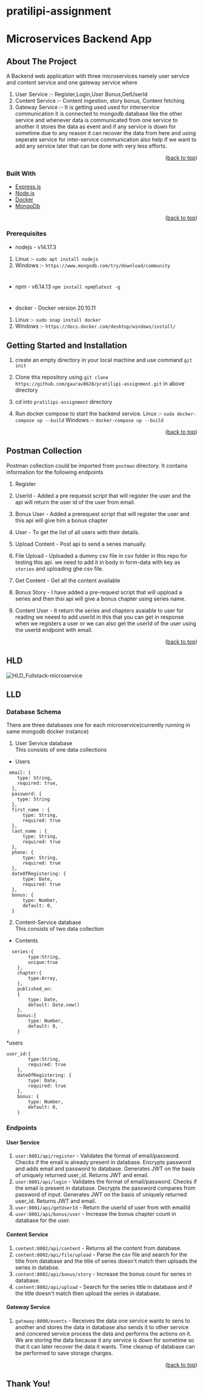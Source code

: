 # pratilipi-assignment

# Microservices Backend App

<!-- ABOUT THE PROJECT -->
## About The Project
A  Backend web application with three microservices namely user service and content service and one gateway service where 

  1. User Service :- Register,Login,User Bonus,GetUserId
  2. Content Service :- Content ingestion, story bonus, Content fetching
  3. Gateway Service :- It is getting used used for interservice communication it is connected to mongodb database like the other service and   whenever data is communicated from one service to another it stores the data as event and if any service is down for sometime due to any reason it can recover the data from here and using seperate service for inter-service communication also help if we want to add any service later that can be done with very less efforts.

<p align="right">(<a href="#top">back to top</a>)</p>


### Built With

* [Express.js](https://expressjs.com/)
* [Node.js](https://nodejs.dev/)
* [Docker](https://docker.com)
* [MongoDb](https://www.mongodb.com/)

<p align="right">(<a href="#top">back to top</a>)</p>


### Prerequisites

* nodejs - v14.17.3

 1. Linux :- ```sudo apt install nodejs```
 2. Windows :- ```https://www.mongodb.com/try/download/community```
#

* npm - v6.14.13
  ```npm install npm@latest -g```
#

* docker - Docker version 20.10.11

 1. Linux :- ```sudo snap install docker``` 
 2. Windows :- ```https://docs.docker.com/desktop/windows/install/```



<!-- GETTING STARTED -->
## Getting Started and Installation

1. create an empty directory in your local machine and use command `git init`

2. Clone this repository using `git clone https://github.com/gaurav8628/pratilipi-assignment.git` in above directory

3. cd into `pratilipi-assignment` directory

4. Run docker compose to start the backend service.
  Linux :- ```sudo docker-compose up --build```
  Windows :- ```docker-compose up --build```



<p align="right">(<a href="#top">back to top</a>)</p>


<!-- ROADMAP -->
## Postman Collection

Postman collection could be imported from `postman` directory.
It contains information for the following endpoints
1. Register 
2. UserId - Added a pre requesst script that will register the user and the api will return the user id of the user from email.
3. Bonus User - Added a prerequest script that will register the user and this api will give him a bonus chapter
4. User - To get the list of all users with their details.

5. Upload Content - Post api to send a series manually.
6. File Upload - Uploaded a dummy csv file in csv folder in this repo for testing this api. we need to add it in  body in form-data with key as  `stories` and uploading ghe csv file.  
7. Get Content - Get all the content available
8. Bonus Story - I have added a pre-request script that will uppload a series and then thsi api will give a bonus chapter using series name.
9. Content User - It return the series and chapters avaiable to user for reading we neeed to add userId in this that you can get in response when we registers a user or we can also get the userId of the user using the userId endpoint with email.

<p align="right">(<a href="#top">back to top</a>)</p>

## HLD
![HLD_Fullstack-microservice](https://github.com/gaurav8628/pratilipi-assignment/blob/main/images/hld_microservices.png) 

## LLD 
### Database Schema
There are three databases one for each microservice(currently running in same mongodb docker instance)
1. User Service database   
This consists of one data collections 
* Users 
```
 email: {
    type: String,
    required: true,
  },
  password: { 
    type: String 
  },
  first_name : {
      type: String, 
      required: true
  },
  last_name : {
      type: String, 
      required: true
  },
  phone: {
      type: String,
      required: true
  },
  dateOfRegistering: {
      type: Date,
      required: true
  },
  bonus: {
      type: Number,
      default: 0,
  }
```


2. Content-Service database   
This consists of two data collection
* Contents 
```
  series:{
        type:String,
        unique:true
    },
    chapter:{
        type:Array,
    },
    published_on:
    {
        type: Date,
        default: Date.now()
    },
    bonus:{
        type: Number,
        default: 0,
    }
```
*users
```
user_id:{
        type:String,
        required: true
    },
    dateOfRegistering: {
        type: Date,
        required: true
    },
    bonus: {
        type: Number,
        default: 0,
    }

```
### Endpoints
#### User Service
1. `user:8001/api/register` - Validates the format of email/password. Checks if the email is already present in database. Encrypts password and adds email and password to database. Generates JWT on the basis of uniquely returned user_id. Returns JWT and email.
2. `user:8001/api/login` - Validates the format of email/password. Checks if the email is present in database. Decrypts the password compares from password of input. Generates JWT on the basis of uniquely returned user_id. Returns JWT and email.
3. `user:8001/api/getUserId` - Return the userId of user from with emailId
4. `user:8001/api/bonus/user` - Increase the bonus chapter count in database for the user.
#### Content Service
1. `content:8002/api/content` - Returns all the content from database.
2. `content:8002/api/file/upload` - Parse the csv file and search for the title from database and the title of series doesn't match then uploads the series in databse.
3. `content:8002/api/bonus/story` - Increase the bonus count for series in database.
4. `content:8002/api/upload` - Search for the series title in database and if the title doesn't match then upload the series in database.
#### Gateway Service
1. `gateway:8000/events` - Receives the data one service wants to sens to another and stores the data in database also sends it to other service and concered service process the data and performs the actions on it. We are storing the data because it any service is down for sometime so that it can later recover the data it wants. Time cleanup of database can be performed to save storage charges.
<p align="right">(<a href="#top">back to top</a>)</p>

## Thank You!

